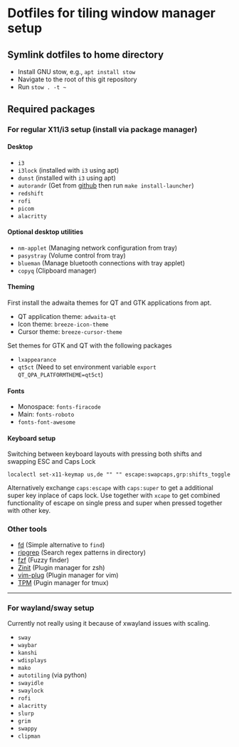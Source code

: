 # Dotfiles for tiling window manager setup

## Symlink dotfiles to home directory
* Install GNU stow, e.g., `apt install stow`
* Navigate to the root of this git repository
* Run `stow . -t ~`

## Required packages
### For regular X11/i3 setup (install via package manager)
#### Desktop
* `i3`
* `i3lock` (installed with `i3` using apt)
* `dunst` (installed with `i3` using apt)
* `autorandr` (Get from [github](https://github.com/phillipberndt/autorandr) then run `make install-launcher`)
* `redshift`
* `rofi`
* `picom`
* `alacritty`


#### Optional desktop utilities
* `nm-applet` (Managing network configuration from tray)
* `pasystray` (Volume control from tray)
* `blueman` (Manage bluetooth connections with tray applet)
* `copyq` (Clipboard manager)

#### Theming
First install the adwaita themes for QT and GTK applications from apt.
* QT application theme: `adwaita-qt`
* Icon theme: `breeze-icon-theme`
* Cursor theme: `breeze-cursor-theme`
  
Set themes for GTK and QT with the following packages
* `lxappearance`
* `qt5ct` (Need to set environment variable `export QT_QPA_PLATFORMTHEME=qt5ct`)

#### Fonts
* Monospace: `fonts-firacode`
* Main: `fonts-roboto`
* `fonts-font-awesome`

#### Keyboard setup
Switching between keyboard layouts with pressing both shifts and swapping ESC and Caps Lock
```
localectl set-x11-keymap us,de "" "" escape:swapcaps,grp:shifts_toggle
```
Alternatively exchange `caps:escape` with `caps:super` to get a additional super key inplace of caps lock. Use together with `xcape` to get combined functionality of escape on single press and super when pressed together with other key.

### Other tools
* [fd](https://github.com/sharkdp/fd) (Simple alternative to `find`)
* [ripgrep](https://github.com/BurntSushi/ripgrep) (Search regex patterns in directory)
* [fzf](https://github.com/junegunn/fzf) (Fuzzy finder)
* [Zinit](https://github.com/zdharma/zinit) (Plugin manager for zsh)
* [vim-plug](https://github.com/junegunn/vim-plug) (Plugin manager for vim)
* [TPM](https://github.com/tmux-plugins/tpm) (Pugin manager for tmux)

---

### For wayland/sway setup
Currently not really using it because of xwayland issues with scaling.
* `sway`
* `waybar`
* `kanshi`
* `wdisplays`
* `mako`
* `autotiling` (via python)
* `swayidle`
* `swaylock`
* `rofi`
* `alacritty`
* `slurp`
* `grim`
* `swappy`
* `clipman`

